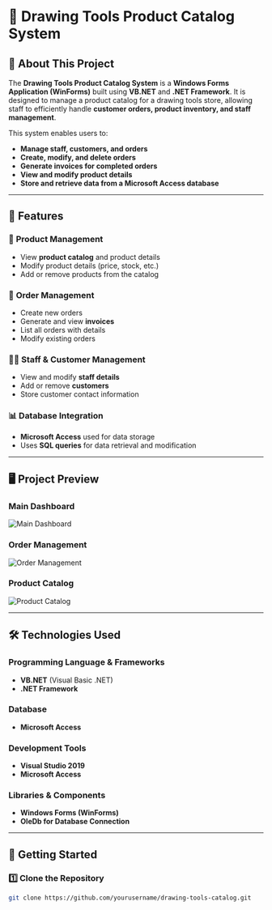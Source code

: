 # 🎨 Drawing Tools Product Catalog System

## 📌 About This Project

The **Drawing Tools Product Catalog System** is a **Windows Forms Application (WinForms)** built using **VB.NET** and **.NET Framework**. It is designed to manage a product catalog for a drawing tools store, allowing staff to efficiently handle **customer orders, product inventory, and staff management**.

This system enables users to:
- **Manage staff, customers, and orders**
- **Create, modify, and delete orders**
- **Generate invoices for completed orders**
- **View and modify product details**
- **Store and retrieve data from a Microsoft Access database**

---

## 🔧 Features
### 🏬 **Product Management**
- View **product catalog** and product details  
- Modify product details (price, stock, etc.)  
- Add or remove products from the catalog  

### 🛒 **Order Management**
- Create new orders  
- Generate and view **invoices**  
- List all orders with details  
- Modify existing orders  

### 👨‍💼 **Staff & Customer Management**
- View and modify **staff details**  
- Add or remove **customers**  
- Store customer contact information  

### 📊 **Database Integration**
- **Microsoft Access** used for data storage  
- Uses **SQL queries** for data retrieval and modification  

---

## 🖥️ Project Preview
### **Main Dashboard**
![Main Dashboard](https://via.placeholder.com/600x400?text=Main+Dashboard)  

### **Order Management**
![Order Management](https://via.placeholder.com/600x400?text=Order+Management)  

### **Product Catalog**
![Product Catalog](https://via.placeholder.com/600x400?text=Product+Catalog)  

---

## 🛠️ Technologies Used
### **Programming Language & Frameworks**
- **VB.NET** (Visual Basic .NET)  
- **.NET Framework**  

### **Database**
- **Microsoft Access**  

### **Development Tools**
- **Visual Studio 2019**  
- **Microsoft Access**  

### **Libraries & Components**
- **Windows Forms (WinForms)**  
- **OleDb for Database Connection**  

---

## 🚀 Getting Started

### **1️⃣ Clone the Repository**
```sh
git clone https://github.com/yourusername/drawing-tools-catalog.git

